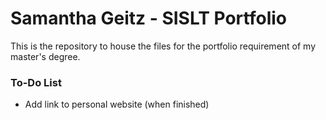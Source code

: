 <h1>Samantha Geitz - SISLT Portfolio</h1>

<p>This is the repository to house the files for the portfolio requirement of my master's degree.</p>

<h3>To-Do List</h3>

<ul>
	<li>Add link to personal website (when finished)</li>
</ul>